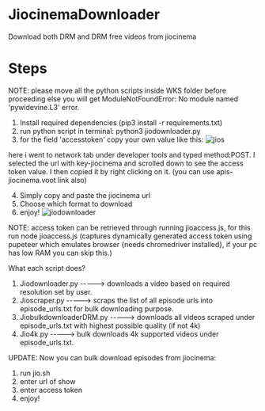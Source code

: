 # JiocinemaDownloader
Download both DRM and DRM free videos from jiocinema
# Steps
NOTE: please move all the python scripts inside WKS folder before proceeding else you will get ModuleNotFoundError: No module named 'pywidevine.L3' error.
1. Install required dependencies (pip3 install -r requirements.txt)
2. run python script in terminal: python3 jiodownloader.py
3. for the field 'accesstoken' copy your own value like this:
![jios](https://github.com/swappyison/JiocinemaDownloader/assets/88504971/8e9eeef6-095b-459d-86bb-1aa945510dd2)

here i went to network tab under developer tools and typed method:POST. I selected the url with key-jiocinema and scrolled down to see the access token value. I then copied it by right clicking on it. (you can use apis-jiocinema.voot link also)

4. Simply copy and paste the jiocinema url
5. Choose which format to download
6. enjoy!
![jiodownloader](https://github.com/swappyison/JiocinemaDownloader/assets/88504971/d66646a6-b848-4140-9da1-29b21302b857)

NOTE: access token can be retrieved through running jioaccess.js, for this run node jioaccess.js (captures dynamically generated access token using pupeteer which emulates browser {needs chromedriver installed}, if your pc has low RAM you can skip this.)

What each script does?
1. Jiodownloader.py -----> downloads a video based on required resolution set by user.
2. Jioscraper.py -----> scraps the list of all episode urls into episode_urls.txt for bulk downloading purpose.
3. JiobulkdownloaderDRM.py -----> downloads all videos scraped under episode_urls.txt with highest possible quality (if not 4k)
4. Jio4k.py -----> bulk downloads 4k supported videos under episode_urls.txt.

UPDATE: Now you can bulk download episodes from jiocinema:
1. run jio.sh
2. enter url of show
3. enter access token
4. enjoy!
